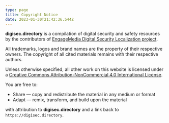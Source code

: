 ```yaml
---
type: page
title: Copyright Notice
date: 2023-01-30T21:42:36.544Z
---
```

**digisec.directory** is a compilation of digital security and safety resources by the contributors of [EngageMedia Digital Security Localization project](https://engagemedia.org/projects/localization/). 

All trademarks, logos and brand names are the property of their respective owners. The copyright of all cited materials remains with their respective authors.

Unless otherwise specified, all other work on this website is licensed under a [Creative Commons Attribution-NonCommercial 4.0 International License](http://creativecommons.org/licenses/by-nc/4.0/).

You are free to:

* Share — copy and redistribute the material in any medium or format
* Adapt — remix, transform, and build upon the material

with attribution to **digisec.directory** and a link back to `https://digisec.directory`.